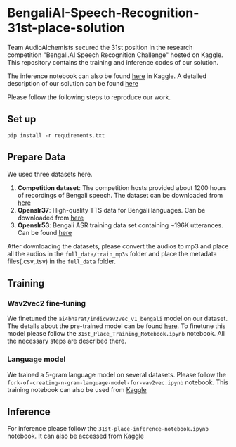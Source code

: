 # BengaliAI-Speech-Recognition-31st-place-solution
Team AudioAlchemists secured the 31st position in the research competition "Bengali.AI Speech Recognition Challenge" hosted on Kaggle. This repository contains the training and inference codes of our solution.

The inference notebook can also be found [here](https://www.kaggle.com/code/mbmmurad/31st-place-inference-notebook) in Kaggle.
A detailed description of our solution can be found [here](https://www.kaggle.com/competitions/bengaliai-speech/discussion/448030)

Please follow the following steps to reproduce our work.

## Set up
```
pip install -r requirements.txt
```

## Prepare Data
We used three datasets here.
1. **Competition dataset**: The competition hosts provided about 1200 hours of recordings of Bengali speech. The dataset can be downloaded from [here](https://www.kaggle.com/competitions/bengaliai-speech/data)
2. **Openslr37**: High-quality TTS data for Bengali languages. Can be downloaded from [here](https://www.openslr.org/37/)
3. **Openslr53**: Bengali ASR training data set containing ~196K utterances. Can be found [here](https://www.openslr.org/53/)

After downloading the datasets, please convert the audios to mp3 and place all the audios in the ```full_data/train_mp3s``` folder and place the metadata files(.csv,.tsv) in the ```full_data``` folder.

## Training
### Wav2vec2 fine-tuning
We finetuned the ```ai4bharat/indicwav2vec_v1_bengali``` model on our dataset. The details about the pre-trained model can be found [here](https://github.com/AI4Bharat/IndicWav2Vec).
To finetune this model please follow the ```31st_Place_Training_Notebook.ipynb``` notebook. All the necessary steps are described there.
### Language model
We trained a 5-gram language model on several datasets. Please follow the ```fork-of-creating-n-gram-language-model-for-wav2vec.ipynb``` notebook. This training notebook can also be used from [Kaggle](https://www.kaggle.com/code/mbmmurad/fork-of-creating-n-gram-language-model-for-wav2vec/notebook)

## Inference
For inference please follow the ```31st-place-inference-notebook.ipynb``` notebook. It can also be accessed from [Kaggle](https://www.kaggle.com/code/mbmmurad/31st-place-inference-notebook)

